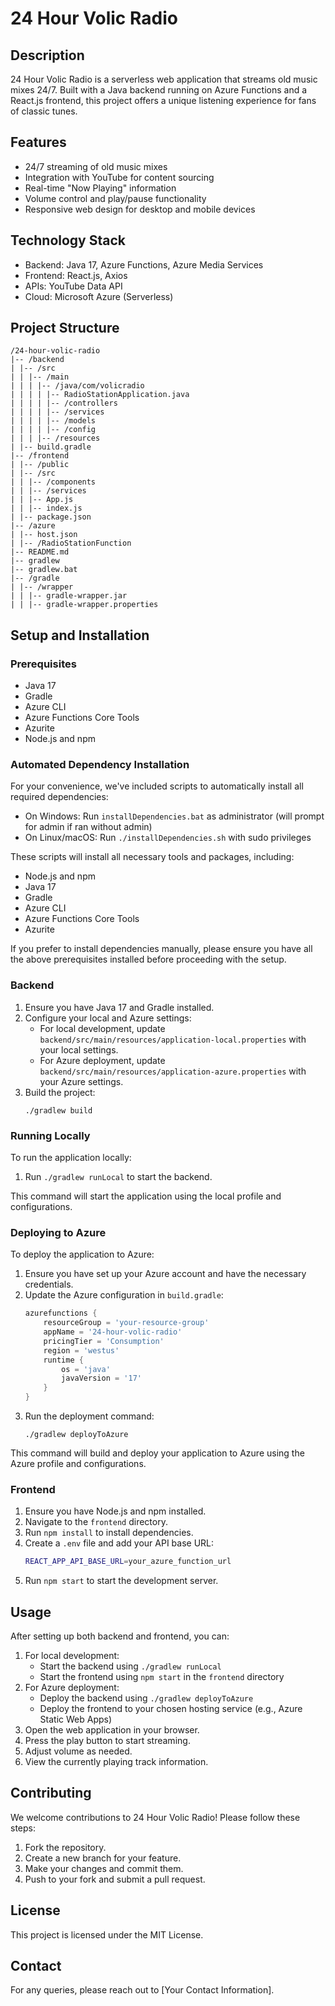 # 24 Hour Volic Radio

## Description

24 Hour Volic Radio is a serverless web application that streams old music mixes 24/7. Built with a Java backend running on Azure Functions and a React.js frontend, this project offers a unique listening experience for fans of classic tunes.

## Features

- 24/7 streaming of old music mixes
- Integration with YouTube for content sourcing
- Real-time "Now Playing" information
- Volume control and play/pause functionality
- Responsive web design for desktop and mobile devices

## Technology Stack

- Backend: Java 17, Azure Functions, Azure Media Services
- Frontend: React.js, Axios
- APIs: YouTube Data API
- Cloud: Microsoft Azure (Serverless)

## Project Structure
```
/24-hour-volic-radio
|-- /backend
| |-- /src
| | |-- /main
| | | |-- /java/com/volicradio
| | | | |-- RadioStationApplication.java
| | | | |-- /controllers
| | | | |-- /services
| | | | |-- /models
| | | | |-- /config
| | | |-- /resources
| |-- build.gradle
|-- /frontend
| |-- /public
| |-- /src
| | |-- /components
| | |-- /services
| | |-- App.js
| | |-- index.js
| |-- package.json
|-- /azure
| |-- host.json
| |-- /RadioStationFunction
|-- README.md
|-- gradlew
|-- gradlew.bat
|-- /gradle
| |-- /wrapper
| | |-- gradle-wrapper.jar
| | |-- gradle-wrapper.properties
```
## Setup and Installation

### Prerequisites

- Java 17
- Gradle
- Azure CLI
- Azure Functions Core Tools
- Azurite
- Node.js and npm


### Automated Dependency Installation

For your convenience, we've included scripts to automatically install all required dependencies:

- On Windows: Run `installDependencies.bat` as administrator (will prompt for admin if ran without admin)
- On Linux/macOS: Run `./installDependencies.sh` with sudo privileges

These scripts will install all necessary tools and packages, including:

- Node.js and npm
- Java 17
- Gradle
- Azure CLI
- Azure Functions Core Tools
- Azurite

If you prefer to install dependencies manually, please ensure you have all the above prerequisites installed before proceeding with the setup.

### Backend

1. Ensure you have Java 17 and Gradle installed.
2. Configure your local and Azure settings:
   - For local development, update `backend/src/main/resources/application-local.properties` with your local settings.
   - For Azure deployment, update `backend/src/main/resources/application-azure.properties` with your Azure settings.
3. Build the project:
   ```
   ./gradlew build
   ```

### Running Locally

To run the application locally:

1. Run `./gradlew runLocal` to start the backend.

This command will start the application using the local profile and configurations.

### Deploying to Azure

To deploy the application to Azure:

1. Ensure you have set up your Azure account and have the necessary credentials.
2. Update the Azure configuration in `build.gradle`:
   ```gradle
   azurefunctions {
       resourceGroup = 'your-resource-group'
       appName = '24-hour-volic-radio'
       pricingTier = 'Consumption'
       region = 'westus'
       runtime {
           os = 'java'
           javaVersion = '17'
       }
   }
   ```
3. Run the deployment command:
   ```
   ./gradlew deployToAzure
   ```

This command will build and deploy your application to Azure using the Azure profile and configurations.
### Frontend

1. Ensure you have Node.js and npm installed.
2. Navigate to the `frontend` directory.
3. Run `npm install` to install dependencies.
4. Create a `.env` file and add your API base URL:
   ```bash
   REACT_APP_API_BASE_URL=your_azure_function_url
   ```
5. Run `npm start` to start the development server.

## Usage

After setting up both backend and frontend, you can:

1. For local development:
   - Start the backend using `./gradlew runLocal`
   - Start the frontend using `npm start` in the `frontend` directory
2. For Azure deployment:
   - Deploy the backend using `./gradlew deployToAzure`
   - Deploy the frontend to your chosen hosting service (e.g., Azure Static Web Apps)
3. Open the web application in your browser.
4. Press the play button to start streaming.
5. Adjust volume as needed.
6. View the currently playing track information.

## Contributing

We welcome contributions to 24 Hour Volic Radio! Please follow these steps:

1. Fork the repository.
2. Create a new branch for your feature.
3. Make your changes and commit them.
4. Push to your fork and submit a pull request.

## License

This project is licensed under the MIT License.

## Contact

For any queries, please reach out to [Your Contact Information].